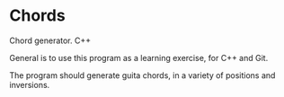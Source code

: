 # Chords
Chord generator. C++

General is to use this program as a learning exercise, for C++ and Git.

The program should generate guita chords, in a variety of positions and inversions.

